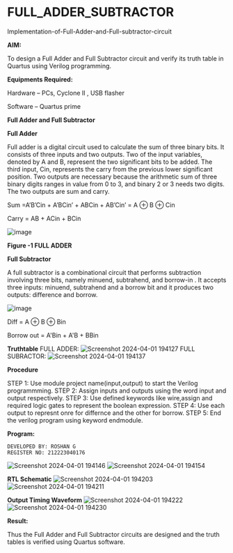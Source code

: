 # FULL_ADDER_SUBTRACTOR

Implementation-of-Full-Adder-and-Full-subtractor-circuit

**AIM:**

To design a Full Adder and Full Subtractor circuit and verify its truth table in Quartus using Verilog programming.

**Equipments Required:**

Hardware – PCs, Cyclone II , USB flasher

Software – Quartus prime

**Full Adder and Full Subtractor**

**Full Adder**

Full adder is a digital circuit used to calculate the sum of three binary bits. It consists of three inputs and two outputs. Two of the input variables, denoted by A and B, represent the two significant bits to be added. The third input, Cin, represents the carry from the previous lower significant position. Two outputs are necessary because the arithmetic sum of three binary digits ranges in value from 0 to 3, and binary 2 or 3 needs two digits. The two outputs are sum and carry.

Sum =A’B’Cin + A’BCin’ + ABCin + AB’Cin’ = A ⊕ B ⊕ Cin 

Carry = AB + ACin + BCin

![image](https://github.com/naavaneetha/FULL_ADDER_SUBTRACTOR/assets/154305477/0f30ba51-5ffb-4198-845f-18e054f675e7)

**Figure -1 FULL ADDER**

**Full Subtractor**

A full subtractor is a combinational circuit that performs subtraction involving three bits, namely minuend, subtrahend, and borrow-in . It accepts three inputs: minuend, subtrahend and a borrow bit and it produces two outputs: difference and borrow.

![image](https://github.com/naavaneetha/FULL_ADDER_SUBTRACTOR/assets/154305477/02b24f51-ab51-4304-9ad6-7b81ffc1ead5)

Diff = A ⊕ B ⊕ Bin 

Borrow out = A'Bin + A'B + BBin

**Truthtable**
FULL ADDER:
![Screenshot 2024-04-01 194127](https://github.com/PREM3112/FULL_ADDER_SUBTRACTOR/assets/145449383/b2f3f217-76b3-4f12-a7ba-54b5ff8b4838)
FULL SUBRACTOR:
![Screenshot 2024-04-01 194137](https://github.com/PREM3112/FULL_ADDER_SUBTRACTOR/assets/145449383/b0b7195c-e9a1-4ebf-a594-72a65835e8b2)



**Procedure**

STEP 1: Use module project name(input,output) to start the Verilog programmming. 
STEP 2: Assign inputs and outputs using the word input and output respectively. 
STEP 3: Use defined keywords like wire,assign and required logic gates to represent the boolean expression. 
STEP 4: Use each output to represnt onre for differnce and the other for borrow. 
STEP 5: End the verilog program using keyword endmodule.

**Program:**
```
DEVELOPED BY: ROSHAN G
REGISTER NO: 212223040176
```
![Screenshot 2024-04-01 194146](https://github.com/PREM3112/FULL_ADDER_SUBTRACTOR/assets/145449383/379aef4f-5d02-4e49-acd2-9bdbe7391808)
![Screenshot 2024-04-01 194154](https://github.com/PREM3112/FULL_ADDER_SUBTRACTOR/assets/145449383/42baaa46-0fb3-43f8-9c61-7025ae54e0e0)





**RTL Schematic**
![Screenshot 2024-04-01 194203](https://github.com/PREM3112/FULL_ADDER_SUBTRACTOR/assets/145449383/c56fbbea-084b-4a25-a1af-893635e8e8cd)
![Screenshot 2024-04-01 194211](https://github.com/PREM3112/FULL_ADDER_SUBTRACTOR/assets/145449383/6bc0e1a2-bc9c-46df-ab7f-0ffd68cd061d)



**Output Timing Waveform**
![Screenshot 2024-04-01 194222](https://github.com/PREM3112/FULL_ADDER_SUBTRACTOR/assets/145449383/b6aa2dc0-3c90-48c6-a54e-43bf869a17ce)
![Screenshot 2024-04-01 194230](https://github.com/PREM3112/FULL_ADDER_SUBTRACTOR/assets/145449383/44f71d89-0fc5-4dfc-915a-0363c0c87dda)


**Result:**

Thus the Full Adder and Full Subtractor circuits are designed and the truth tables is verified using Quartus software.



